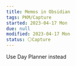 ```yaml
---
title: Memos in Obsidian
tags: PKM/Capture
started: 2023-04-17 Mon
due: null
modified: 2023-04-17 Mon
status: ⚪Capture
---
```

Use Day Planner instead